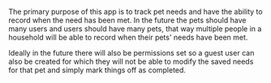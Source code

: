 The primary purpose of this app is to track pet needs and have the ability to record when the need has been met. In the future the pets should have many users and users should have many pets, that way multiple people in a household will be able to record when their pets' needs have been met. 

Ideally  in the future there will also be permissions set so a guest user can also be created for which they will not be able to modify the saved needs for that pet and simply mark things off as completed.
